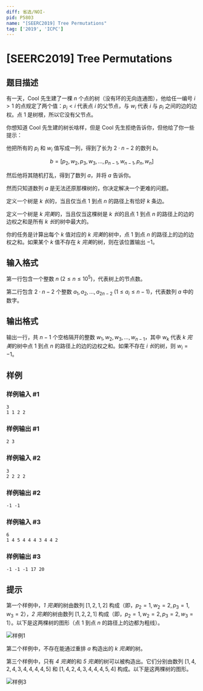 ```yaml
---
diff: 省选/NOI-
pid: P5803
name: "[SEERC2019] Tree Permutations"
tag: ['2019', 'ICPC']
---
```

# [SEERC2019] Tree Permutations
## 题目描述

有一天，Cool 先生建了一棵 $n$ 个点的树（没有环的无向连通图），他给任一编号 $i > 1$ 的点规定了两个值：$p_i < i$ 代表点 $i$ 的父节点，与 $w_i$ 代表 $i$ 与 $p_i$ 之间的边的边权。点 $1$ 是树根，所以它没有父节点。

你想知道 Cool 先生建的树长啥样，但是 Cool 先生拒绝告诉你，但他给了你一些提示：

他把所有的 $p_i$ 和 $w_i$ 值写成一列，得到了长为 $2 \cdot n - 2$ 的数列 $b$。

$$ b=[p_2, w_2, p_3, w_3, \dots, p_{n-1}, w_{n-1}, p_n, w_n] $$

然后他将其随机打乱，得到了数列 $a$，并将 $a$ 告诉你。

然而只知道数列 $a$ 是无法还原那棵树的，你决定解决一个更难的问题。

定义一个树是 *$k$ 长*的，当且仅当点 $1$ 到点 $n$ 的路径上有恰好 $k$ 条边。

定义一个树是 *$k$ 完美*的，当且仅当这棵树是 *$k$ 长*的且点 $1$ 到点 $n$ 的路径上的边的边权之和是所有 *$k$ 长*的树中最大的。

你的任务是计算出每个 $k$ 值对应的 *$k$ 完美*的树中，点 $1$ 到点 $n$ 的路径上的边的边权之和。如果某个 $k$ 值不存在 *$k$ 完美*的树，则在该位置输出 $-1$。
## 输入格式

第一行包含一个整数 $n \ (2 \leq n \leq 10^5)$，代表树上的节点数。

第二行包含 $2 \cdot n -2$ 个整数 $a_1, a_2, \dots, a_{2n-2} \ (1 \leq a_i \leq n-1)$，代表数列 $a$ 中的数字。
## 输出格式

输出一行，共 $n-1$ 个空格隔开的整数 $w_1, w_2, w_3, \dots, w_{n-1}$，其中 $w_k$ 代表 *$k$ 完美*的树中点 $1$ 到点 $n$ 的路径上的边的边权之和。如果不存在 *$i$ 长*的树，则 $w_i=-1$。
## 样例

### 样例输入 #1
```
3
1 1 2 2
```
### 样例输出 #1
```
2 3
```
### 样例输入 #2
```
3
2 2 2 2
```
### 样例输出 #2
```
-1 -1
```
### 样例输入 #3
```
6
1 4 5 4 4 4 3 4 4 2
```
### 样例输出 #3
```
-1 -1 -1 17 20
```
## 提示

第一个样例中，*$1$ 完美*的树由数列 $[1, 2, 1, 2]$ 构成（即，$p_2=1, w_2=2, p_3=1, w_3=2$），*$2$ 完美*的树由数列 $[1, 2, 2, 1]$ 构成（即，$p_2=1, w_2=2, p_3=2, w_3=1$）。以下是这两棵树的图形（点 $1$ 到点 $n$ 的路径上的边都为粗线）。

![样例1](https://cdn.luogu.com.cn/upload/image_hosting/lgpg0jne.png)

第二个样例中，不存在能通过重排 $a$ 构造出的 *$k$ 完美*的树。

第三个样例中，只有 *$4$ 完美*的和 *$5$ 完美*的树可以被构造出。它们分别由数列 $[1, 4, 2, 4, 3, 4, 4, 4, 4, 5]$ 和 $[1, 4,2, 4, 3, 4, 4, 4, 5, 4]$ 构成。以下是这两棵树的图形。

![样例3](https://cdn.luogu.com.cn/upload/image_hosting/rz04b4ro.png)
